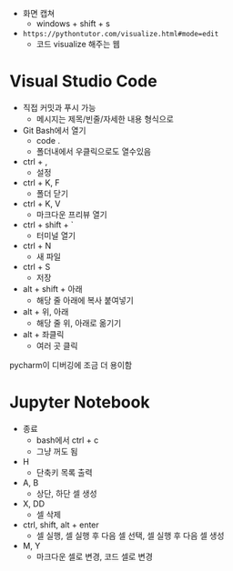 - 화면 캡쳐
    - windows + shift + s
- `https://pythontutor.com/visualize.html#mode=edit`
    - 코드 visualize 해주는 웹

# Visual Studio Code

- 직접 커밋과 푸시 가능
    - 메시지는 제목/빈줄/자세한 내용 형식으로
- Git Bash에서 열기
    - code .
    - 폴더내에서 우클릭으로도 열수있음
- ctrl + ,
    - 설정
- ctrl + K, F
    - 폴더 닫기
- ctrl + K, V
    - 마크다운 프리뷰 열기
- ctrl + shift + `
    - 터미널 열기
- ctrl + N
    - 새 파일
- ctrl + S
    - 저장
- alt + shift + 아래
    - 해당 줄 아래에 복사 붙여넣기
- alt + 위, 아래
    - 해당 줄 위, 아래로 옮기기
- alt + 좌클릭
    - 여러 곳 클릭

pycharm이 디버깅에 조금 더 용이함

# Jupyter Notebook

- 종료
    - bash에서 ctrl + c
    - 그냥 꺼도 됨
- H
    - 단축키 목록 출력
- A, B
    - 상단, 하단 셀 생성
- X, DD
    - 셀 삭제
- ctrl, shift, alt + enter
    - 셀 실행, 셀 실행 후 다음 셀 선택, 셀 실행 후 다음 셀 생성
- M, Y
    - 마크다운 셀로 변경, 코드 셀로 변경